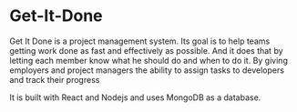 # Get-It-Done

Get It Done is a project management system. Its goal is to help teams getting work done as fast and effectively as possible.
And it does that by letting each member know what he should do and when to do it. By giving employers and project managers the ability to assign tasks to developers and track their progress

It is built with React and Nodejs and uses MongoDB as a database.
